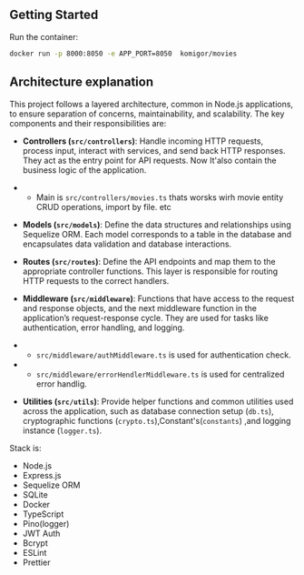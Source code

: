 ## Getting Started

Run the container:
```bash
docker run -p 8000:8050 -e APP_PORT=8050  komigor/movies
```

## Architecture explanation
This project follows a layered architecture, common in Node.js applications, to ensure separation of concerns, maintainability, and scalability. The key components and their responsibilities are:

-   **Controllers (`src/controllers`)**: Handle incoming HTTP requests, process input, interact with services, and send back HTTP responses. They act as the entry point for API requests. Now It'also contain the business logic of the application.
- - Main is `src/controllers/movies.ts` thats worsks wirh movie entity CRUD operations, import by file. etc


-   **Models (`src/models`)**: Define the data structures and relationships using Sequelize ORM. Each model corresponds to a table in the database and encapsulates data validation and database interactions.

-   **Routes (`src/routes`)**: Define the API endpoints and map them to the appropriate controller functions. This layer is responsible for routing HTTP requests to the correct handlers.

-   **Middleware (`src/middleware`)**: Functions that have access to the request and response objects, and the next middleware function in the application’s request-response cycle. They are used for tasks like authentication, error handling, and logging.
- - `src/middleware/authMiddleware.ts` is used for authentication check.

- - `src/middleware/errorHendlerMiddleware.ts` is used for centralized error handlig. 

-   **Utilities (`src/utils`)**: Provide helper functions and common utilities used across the application, such as database connection setup (`db.ts`), cryptographic functions (`crypto.ts`),Constant's(`constants`) ,and logging instance (`logger.ts`). 

Stack is:
-   Node.js
-   Express.js
-   Sequelize ORM
-   SQLite
-   Docker
-   TypeScript
-   Pino(logger)
-   JWT Auth
-   Bcrypt
-   ESLint
-   Prettier